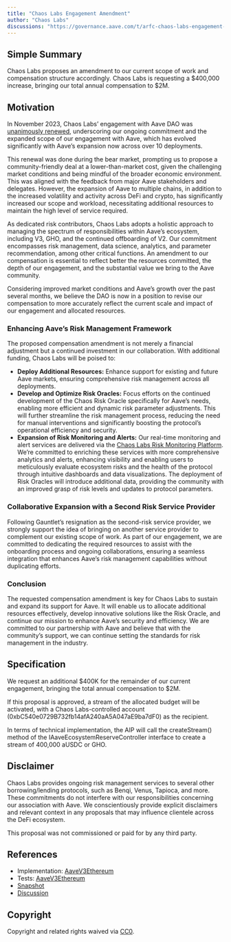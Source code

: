 ```yaml
---
title: "Chaos Labs Engagement Amendment"
author: "Chaos Labs"
discussions: "https://governance.aave.com/t/arfc-chaos-labs-engagement-amendment/17324"
---
```


## Simple Summary

Chaos Labs proposes an amendment to our current scope of work and compensation structure accordingly. Chaos Labs is requesting a $400,000 increase, bringing our total annual compensation to $2M.

## Motivation

In November 2023, Chaos Labs’ engagement with Aave DAO was [unanimously renewed](https://governance-v2.aave.com/governance/proposal/360/), underscoring our ongoing commitment and the expanded scope of our engagement with Aave, which has evolved significantly with Aave’s expansion now across over 10 deployments.

This renewal was done during the bear market, prompting us to propose a community-friendly deal at a lower-than-market cost, given the challenging market conditions and being mindful of the broader economic environment. This was aligned with the feedback from major Aave stakeholders and delegates. However, the expansion of Aave to multiple chains, in addition to the increased volatility and activity across DeFi and crypto, has significantly increased our scope and workload, necessitating additional resources to maintain the high level of service required.

As dedicated risk contributors, Chaos Labs adopts a holistic approach to managing the spectrum of responsibilities within Aave’s ecosystem, including V3, GHO, and the continued offboarding of V2. Our commitment encompasses risk management, data science, analytics, and parameter recommendation, among other critical functions. An amendment to our compensation is essential to reflect better the resources committed, the depth of our engagement, and the substantial value we bring to the Aave community.

Considering improved market conditions and Aave’s growth over the past several months, we believe the DAO is now in a position to revise our compensation to more accurately reflect the current scale and impact of our engagement and allocated resources.

### Enhancing Aave’s Risk Management Framework

The proposed compensation amendment is not merely a financial adjustment but a continued investment in our collaboration. With additional funding, Chaos Labs will be poised to:

- **Deploy Additional Resources:** Enhance support for existing and future Aave markets, ensuring comprehensive risk management across all deployments.
- **Develop and Optimize Risk Oracles:** Focus efforts on the continued development of the Chaos Risk Oracle specifically for Aave’s needs, enabling more efficient and dynamic risk parameter adjustments. This will further streamline the risk management process, reducing the need for manual interventions and significantly boosting the protocol’s operational efficiency and security.
- **Expansion of Risk Monitoring and Alerts:** Our real-time monitoring and alert services are delivered via the [Chaos Labs Risk Monitoring Platform](https://community.chaoslabs.xyz/aave-v2/risk/overview). We’re committed to enriching these services with more comprehensive analytics and alerts, enhancing visibility and enabling users to meticulously evaluate ecosystem risks and the health of the protocol through intuitive dashboards and data visualizations. The deployment of Risk Oracles will introduce additional data, providing the community with an improved grasp of risk levels and updates to protocol parameters.

### Collaborative Expansion with a Second Risk Service Provider

Following Gauntlet’s resignation as the second-risk service provider, we strongly support the idea of bringing on another service provider to complement our existing scope of work. As part of our engagement, we are committed to dedicating the required resources to assist with the onboarding process and ongoing collaborations, ensuring a seamless integration that enhances Aave’s risk management capabilities without duplicating efforts.

### Conclusion

The requested compensation amendment is key for Chaos Labs to sustain and expand its support for Aave. It will enable us to allocate additional resources effectively, develop innovative solutions like the Risk Oracle, and continue our mission to enhance Aave’s security and efficiency. We are committed to our partnership with Aave and believe that with the community’s support, we can continue setting the standards for risk management in the industry.

## Specification

We request an additional $400K for the remainder of our current engagement, bringing the total annual compensation to $2M.

If this proposal is approved, a stream of the allocated budget will be activated, with a Chaos Labs-controlled account (0xbC540e0729B732fb14afA240aA5A047aE9ba7dF0) as the recipient.

In terms of technical implementation, the AIP will call the createStream() method of the IAaveEcosystemReserveController interface to create a stream of 400,000 aUSDC or GHO.

## Disclaimer

Chaos Labs provides ongoing risk management services to several other borrowing/lending protocols, such as Benqi, Venus, Tapioca, and more. These commitments do not interfere with our responsibilities concerning our association with Aave. We conscientiously provide explicit disclaimers and relevant context in any proposals that may influence clientele across the DeFi ecosystem.

This proposal was not commissioned or paid for by any third party.

## References

- Implementation: [AaveV3Ethereum](https://github.com/bgd-labs/aave-proposals-v3/blob/main/src/20240415_AaveV3Ethereum_ChaosLabsEngagementAmendment/AaveV3Ethereum_ChaosLabsEngagementAmendment_20240415.sol)
- Tests: [AaveV3Ethereum](https://github.com/bgd-labs/aave-proposals-v3/blob/main/src/20240415_AaveV3Ethereum_ChaosLabsEngagementAmendment/AaveV3Ethereum_ChaosLabsEngagementAmendment_20240415.t.sol)
- [Snapshot](TODO)
- [Discussion](https://governance.aave.com/t/arfc-chaos-labs-engagement-amendment/17324)

## Copyright

Copyright and related rights waived via [CC0](https://creativecommons.org/publicdomain/zero/1.0/).

